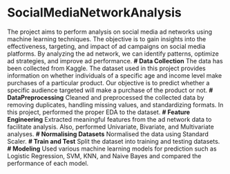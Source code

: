 # SocialMediaNetworkAnalysis
The project aims to perform analysis on social media ad networks using machine learning techniques. The objective is to gain insights into the effectiveness, targeting, and impact of ad campaigns on social media platforms. By analyzing the ad network, we can identify patterns, optimize ad strategies, and improve ad performance.
**# Data Collection**
The data has been collected from Kaggle. The dataset used in this project provides information on whether individuals of a specific age and income level make purchases of a particular product. Our objective is to predict whether a specific audience targeted will make a purchase of the product or not.
**# DataPreprocessing**
Cleaned and preprocessed the collected data by removing duplicates, handling missing values, and standardizing formats. In this project, performed the proper EDA to the dataset.
**# Feature Engineering**
Extracted meaningful features from the ad network data to facilitate analysis. Also, performed Univariate, Bivariate, and Multivariate analyses.
**# Normalising Datasets**
Normalised the data using Standard Scaler.
**# Train and Test**
Split the dataset into training and testing datasets. 
**# Modeling**
Used various machine learning models for prediction such as Logistic Regression, SVM, KNN, and Naive Bayes and compared the performance of each model.


